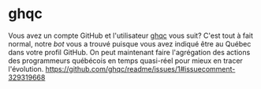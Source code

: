 # ghqc

Vous avez un compte GitHub et l'utilisateur [ghqc](https://github.com/ghqc) vous suit? C'est tout à fait normal, notre *bot* vous a trouvé puisque vous avez indiqué être au Québec dans votre profil GitHub. On peut maintenant faire l'agrégation des actions des programmeurs québécois en temps quasi-réel pour mieux en tracer l'évolution.
https://github.com/ghqc/readme/issues/1#issuecomment-329319668

